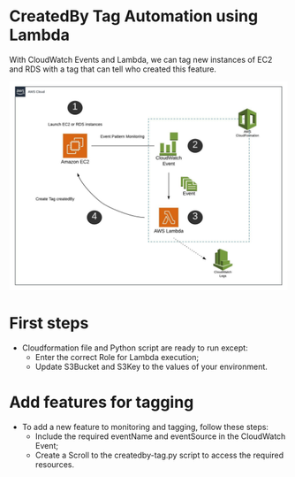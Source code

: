 # CreatedBy Tag Automation using Lambda 

With CloudWatch Events and Lambda, we can tag new instances of EC2 and RDS with a tag that can tell who created this feature.

![](diagram.jpeg)

# First steps
* Cloudformation file and Python script are ready to run except:
    - Enter the correct Role for Lambda execution;
    - Update S3Bucket and S3Key to the values of your environment.
 
# Add features for tagging
* To add a new feature to monitoring and tagging, follow these steps:
    - Include the required eventName and eventSource in the CloudWatch Event;
    - Create a Scroll to the createdby-tag.py script to access the required resources.